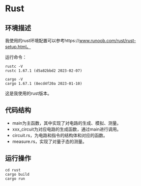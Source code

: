# Rust

## 环境描述
我使用的rust环境配置可以参考https://www.runoob.com/rust/rust-setup.html。

运行命令：
```
rustc -V 
rustc 1.67.1 (d5a82bbd2 2023-02-07)

cargo -V
cargo 1.67.1 (8ecd4f20a 2023-01-10)
```
这是我使用的rust版本。

## 代码结构

* main为主函数，其中实现了对电路的生成、模拟、测量。
* xxx_circuit为对应电路的生成函数，通过main进行调用。
* circuit.rs，为电路和指令的结构体和对应的函数。
* measure.rs，实现了对量子态的测量。

## 运行操作
```
cd rust
cargo build
cargo run
```
